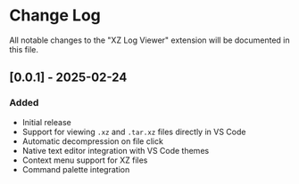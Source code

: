 # Change Log

All notable changes to the "XZ Log Viewer" extension will be documented in this file.

## [0.0.1] - 2025-02-24

### Added
- Initial release
- Support for viewing `.xz` and `.tar.xz` files directly in VS Code
- Automatic decompression on file click
- Native text editor integration with VS Code themes
- Context menu support for XZ files
- Command palette integration

